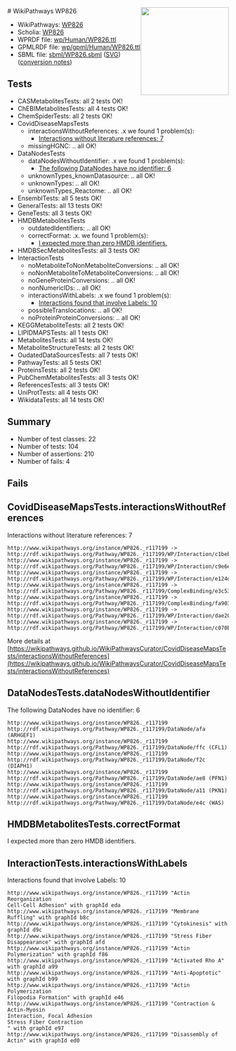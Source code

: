 <img style="float: right; width: 200px" src="../logo.png" />
# WikiPathways WP826

* WikiPathways: [WP826](https://identifiers.org/wikipathways:WP826)
* Scholia: [WP826](https://scholia.toolforge.org/wikipathways/WP826)
* WPRDF file: [wp/Human/WP826.ttl](../wp/Human/WP826.ttl)
* GPMLRDF file: [wp/gpml/Human/WP826.ttl](../wp/gpml/Human/WP826.ttl)
* SBML file: [sbml/WP826.sbml](../sbml/WP826.sbml) ([SVG](../sbml/WP826.svg)) ([conversion notes](../sbml/WP826.txt))

## Tests
* CASMetabolitesTests: all 2 tests OK!
* ChEBIMetabolitesTests: all 4 tests OK!
* ChemSpiderTests: all 2 tests OK!
* CovidDiseaseMapsTests
    * interactionsWithoutReferences: .x we found 1 problem(s):
        * [Interactions without literature references: 7](#2e295935)
    * missingHGNC: .. all OK!
* DataNodesTests
    * dataNodesWithoutIdentifier: .x we found 1 problem(s):
        * [The following DataNodes have no identifier: 6](#d2d32fa5)
    * unknownTypes_knownDatasource: .. all OK!
    * unknownTypes: .. all OK!
    * unknownTypes_Reactome: .. all OK!
* EnsemblTests: all 5 tests OK!
* GeneralTests: all 13 tests OK!
* GeneTests: all 3 tests OK!
* HMDBMetabolitesTests
    * outdatedIdentifiers: .. all OK!
    * correctFormat: .x. we found 1 problem(s):
        * [I expected more than zero HMDB identifiers.](#ad154c1e)
* HMDBSecMetabolitesTests: all 3 tests OK!
* InteractionTests
    * noMetaboliteToNonMetaboliteConversions: .. all OK!
    * noNonMetaboliteToMetaboliteConversions: .. all OK!
    * noGeneProteinConversions: .. all OK!
    * nonNumericIDs: .. all OK!
    * interactionsWithLabels: .x we found 1 problem(s):
        * [Interactions found that involve Labels: 10](#fe97a8b8)
    * possibleTranslocations: .. all OK!
    * noProteinProteinConversions: .. all OK!
* KEGGMetaboliteTests: all 2 tests OK!
* LIPIDMAPSTests: all 1 tests OK!
* MetabolitesTests: all 14 tests OK!
* MetaboliteStructureTests: all 2 tests OK!
* OudatedDataSourcesTests: all 7 tests OK!
* PathwayTests: all 5 tests OK!
* ProteinsTests: all 2 tests OK!
* PubChemMetabolitesTests: all 3 tests OK!
* ReferencesTests: all 3 tests OK!
* UniProtTests: all 4 tests OK!
* WikidataTests: all 14 tests OK!


## Summary

* Number of test classes: 22
* Number of tests: 104
* Number of assertions: 210
* Number of fails: 4

## Fails

<a name="2e295935" />

## CovidDiseaseMapsTests.interactionsWithoutReferences

Interactions without literature references: 7
```
http://www.wikipathways.org/instance/WP826._r117199 -> http://rdf.wikipathways.org/Pathway/WP826._r117199/WP/Interaction/c1beb
http://www.wikipathways.org/instance/WP826._r117199 -> http://rdf.wikipathways.org/Pathway/WP826._r117199/WP/Interaction/c9e6e
http://www.wikipathways.org/instance/WP826._r117199 -> http://rdf.wikipathways.org/Pathway/WP826._r117199/WP/Interaction/e124d
http://www.wikipathways.org/instance/WP826._r117199 -> http://rdf.wikipathways.org/Pathway/WP826._r117199/ComplexBinding/e3c53
http://www.wikipathways.org/instance/WP826._r117199 -> http://rdf.wikipathways.org/Pathway/WP826._r117199/ComplexBinding/fa903
http://www.wikipathways.org/instance/WP826._r117199 -> http://rdf.wikipathways.org/Pathway/WP826._r117199/WP/Interaction/dae20
http://www.wikipathways.org/instance/WP826._r117199 -> http://rdf.wikipathways.org/Pathway/WP826._r117199/WP/Interaction/c070b
```

More details at [https://wikipathways.github.io/WikiPathwaysCurator/CovidDiseaseMapsTests/interactionsWithoutReferences](https://wikipathways.github.io/WikiPathwaysCurator/CovidDiseaseMapsTests/interactionsWithoutReferences)

<a name="d2d32fa5" />

## DataNodesTests.dataNodesWithoutIdentifier

The following DataNodes have no identifier: 6
```
http://www.wikipathways.org/instance/WP826._r117199 http://rdf.wikipathways.org/Pathway/WP826._r117199/DataNode/afa (ARHGEF1)
http://www.wikipathways.org/instance/WP826._r117199 http://rdf.wikipathways.org/Pathway/WP826._r117199/DataNode/ffc (CFL1)
http://www.wikipathways.org/instance/WP826._r117199 http://rdf.wikipathways.org/Pathway/WP826._r117199/DataNode/f2c (DIAPH1)
http://www.wikipathways.org/instance/WP826._r117199 http://rdf.wikipathways.org/Pathway/WP826._r117199/DataNode/ae8 (PFN1)
http://www.wikipathways.org/instance/WP826._r117199 http://rdf.wikipathways.org/Pathway/WP826._r117199/DataNode/a11 (PKN1)
http://www.wikipathways.org/instance/WP826._r117199 http://rdf.wikipathways.org/Pathway/WP826._r117199/DataNode/e4c (WAS)
```

<a name="ad154c1e" />

## HMDBMetabolitesTests.correctFormat

I expected more than zero HMDB identifiers.
<a name="fe97a8b8" />

## InteractionTests.interactionsWithLabels

Interactions found that involve Labels: 10
```
http://www.wikipathways.org/instance/WP826._r117199 "Actin Reorganization
Cell-Cell Adhesion" with graphId eda
http://www.wikipathways.org/instance/WP826._r117199 "Membrane Ruffling" with graphId b8c
http://www.wikipathways.org/instance/WP826._r117199 "Cytokinesis" with graphId d9c
http://www.wikipathways.org/instance/WP826._r117199 "Stress Fiber
Disappearance" with graphId afd
http://www.wikipathways.org/instance/WP826._r117199 "Actin Polymerization" with graphId f86
http://www.wikipathways.org/instance/WP826._r117199 "Activated Rho A" with graphId a99
http://www.wikipathways.org/instance/WP826._r117199 "Anti-Apoptotic" with graphId b99
http://www.wikipathways.org/instance/WP826._r117199 "Actin Polymerization
Filopodia Formation" with graphId e46
http://www.wikipathways.org/instance/WP826._r117199 "Contraction & Actin-Myosin
Interaction, Focal Adhesion
Stress Fiber Contraction
" with graphId e97
http://www.wikipathways.org/instance/WP826._r117199 "Disassembly of Actin" with graphId ed0
```


